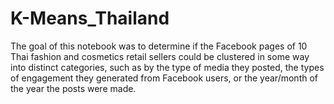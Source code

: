 # K-Means_Thailand
The goal of this notebook was to determine if the Facebook pages of 10 Thai fashion and cosmetics retail sellers could be clustered in some way into distinct categories, such as by the type of media they posted, the types of engagement they generated from Facebook users, or the year/month of the year the posts were made.
